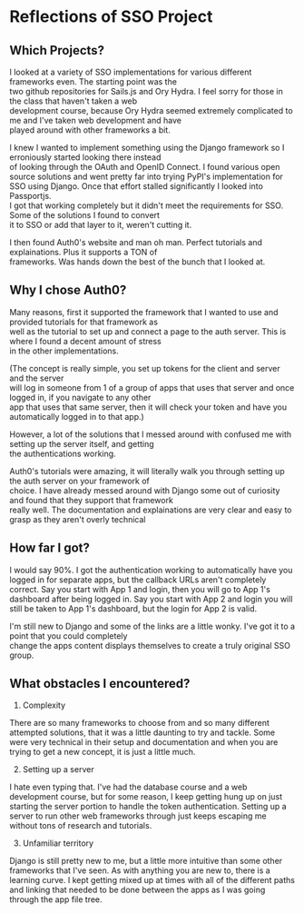 # Reflections of SSO Project

## Which Projects?
I looked at a variety of SSO implementations for various different frameworks even. The starting point was the  
two github repositories for Sails.js and Ory Hydra. I feel sorry for those in the class that haven't taken a web  
development course, because Ory Hydra seemed extremely complicated to me and I've taken web development and have  
played around with other frameworks a bit. 

I knew I wanted to implement something using the Django framework so I erroniously started looking there instead  
of looking through the OAuth and OpenID Connect. I found various open source solutions and went pretty far into 
trying PyPI's implementation for SSO using Django. Once that effort stalled significantly I looked into Passportjs.  
I got that working completely but it didn't meet the requirements for SSO. Some of the solutions I found to convert  
it to SSO or add that layer to it, weren't cutting it. 

I then found Auth0's website and man oh man. Perfect tutorials and explainations. Plus it supports a TON of  
frameworks. Was hands down the best of the bunch that I looked at. 

## Why I chose Auth0?
Many reasons, first it supported the framework that I wanted to use and provided tutorials for that framework as  
well as the tutorial to set up and connect a page to the auth server. This is where I found a decent amount of stress  
in the other implementations. 

(The concept is really simple, you set up tokens for the client and server and the server  
will log in someone from 1 of a group of apps that uses that server and once logged in, if you navigate to any other  
app that uses that same server, then it will check your token and have you automatically logged in to that app.)

However, a lot of the solutions that I messed around with confused me with setting up the server itself, and getting  
the authentications working. 

Auth0's tutorials were amazing, it will literally walk you through setting up the auth server on your framework of  
choice. I have already messed around with Django some out of curiosity and found that they support that framework  
really well. The documentation and explainations are very clear and easy to grasp as they aren't overly technical

## How far I got?
I would say 90%. I got the authentication working to automatically have you logged in for separate apps, but the
callback URLs aren't completely correct. Say you start with App 1 and login, then you will go to App 1's dashboard 
after being logged in. Say you start with App 2 and login you will still be taken to App 1's dashboard, but the login
for App 2 is valid.  

I'm still new to Django and some of the links are a little wonky. I've got it to a point that you could completely  
change the apps content displays themselves to create a truly original SSO group.

## What obstacles I encountered?
1. Complexity

There are so many frameworks to choose from and so many different attempted solutions, that it was a little daunting
to try and tackle. Some were very technical in their setup and documentation and when you are trying to get a new
concept, it is just a little much.

2. Setting up a server

I hate even typing that. I've had the database course and a web development course, but for some reason, I keep getting
hung up on just starting the server portion to handle the token authentication. Setting up a server to run other web
frameworks through just keeps escaping me without tons of research and tutorials.

3. Unfamiliar territory

Django is still pretty new to me, but a little more intuitive than some other frameworks that I've seen. As with
anything you are new to, there is a learning curve. I kept getting mixed up at times with all of the different paths
and linking that needed to be done between the apps as I was going through the app file tree.

